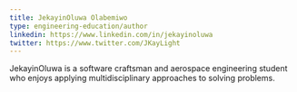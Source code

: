 ```yaml
---
title: JekayinOluwa Olabemiwo
type: engineering-education/author
linkedin: https://www.linkedin.com/in/jekayinoluwa
twitter: https://www.twitter.com/JKayLight
---
```


JekayinOluwa is a software craftsman and aerospace engineering student who enjoys applying multidisciplinary approaches to solving problems.
